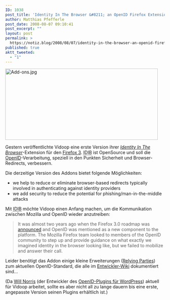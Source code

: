 ```yaml
---
ID: 1038
post_title: 'Identity In The Browser &#8211; an OpenID Firefox Extension'
author: Matthias Pfefferle
post_date: 2008-08-07 09:10:41
post_excerpt: ""
layout: post
permalink: >
  https://notiz.blog/2008/08/07/identity-in-the-browser-an-openid-firefox-extension/
published: true
aktt_tweeted:
  - "1"
---
```

<img src="http://notiz.blog/wp-content/uploads/2008/08/add-ons.jpg" alt="Add-ons.jpg" border="0" width="482" height="225" />

Gestern veröffentlichte Vidoop eine erste Version ihrer <em><a href="http://labs.vidoop.com/2008/08/06/developer-preview-identity-in-the-browser-idib/">Identity In The Browser</a></em>-Extension für den <a href="http://wiki.mozilla.org/Firefox3">Firefox 3</a>. <abbr title="Identity In The Browser">IDIB</abbr> ist OpenSource und soll die <a href="http://openid.net">OpenID</a>-Verarbeitung, speziell in den Punkten Sicherheit und Browser-Redirects, verbessern.

Die derzeitige Version des Addons bietet folgende Möglichkeiten:
<ul>
<li>we help to reduce or eliminate browser-based redirects typically involved in authenticating against identity providers</li>
<li>we add security to reduce the potential for phishing/man-in-the-middle attacks</li>
</ul>

Mit <abbr title="Identity In The Browser">IDIB</abbr> möchte Vidoop einen Anfang machen, um die Kommunikation zwischen Mozilla und OpenID wieder anzutreiben:

<blockquote cite="http://labs.vidoop.com/2008/08/06/developer-preview-identity-in-the-browser-idib/">It was almost two years ago when the Firefox 3.0 roadmap was <a title="Firefox 3.0 Requirements are out" href="http://radar.oreilly.com/2007/01/firefox-30-requirements-are-ou.html" target="_blank">announced</a> and OpenID was mentioned as a new component to the platform. The Mozilla Firefox team looked to members of the OpenID community to step up and provide guidance on what exactly we imagined identity in the browser looking like, but we failed to mobilize and answer their call.</blockquote>

Leider benötigt das Addon einige kleine Erweiterungen (<a href="http://code.google.com/p/idib/wiki/RelyingPartyImplementation">Relying Parties</a>) zum aktuellen OpenID-Standard, die alle im <a href="http://code.google.com/p/idib/wiki/RelyingPartyImplementation">Entwickler-Wiki</a> dokumentiert sind... 

(Da <a href="http://willnorris.com/">Will Norris</a> (der Entwickler des <a href="http://wordpress.org/extend/plugins/openid/">OpenID-Plugins für WordPress</a>) aktuell für Vidoop arbeitet, sollte es aber nicht all zu lange dauern bis eine erste, angepasste Version seinen Plugins erhältlich ist.)